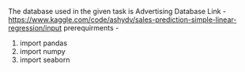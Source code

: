 The database used in the given task is Advertising 
Database Link - https://www.kaggle.com/code/ashydv/sales-prediction-simple-linear-regression/input
prerequirments -
1) import pandas
2) import numpy
3) import seaborn
